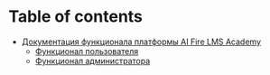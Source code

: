 # Table of contents

* [Документация функционала платформы AI Fire LMS Academy](README.md)
  * [Функционал пользователя](dokumentaciya-funkcionala-platformy-ai-fire-lms-academy/funkcional-polzovatelya.md)
  * [Функционал администратора](dokumentaciya-funkcionala-platformy-ai-fire-lms-academy/funkcional-administratora.md)
